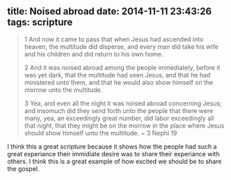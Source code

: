 title: Noised abroad
date: 2014-11-11 23:43:26
tags: scripture
---

>  1 And now it came to pass that when Jesus had ascended into heaven, the multitude did disperse, and every man did take his wife and his children and did return to his own home.
> 
>  2 And it was noised abroad among the people immediately, before it was yet dark, that the multitude had seen Jesus, and that he had ministered unto them, and that he would also show himself on the morrow unto the multitude.
> 
>  3 Yea, and even all the night it was noised abroad concerning Jesus; and insomuch did they send forth unto the people that there were many, yea, an exceedingly great number, did labor exceedingly all that night, that they might be on the morrow in the place where Jesus should show himself unto the multitude.
> ~ 3 Nephi 19

I think this a great scripture because it shows how the people had such a great experiance their immidiate desire was to share their experiance with others. I think this is a great example of how excited we should be to share the gospel.
